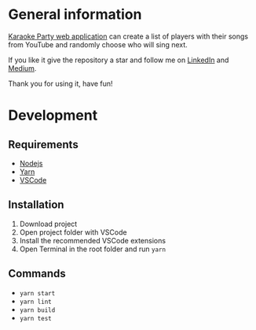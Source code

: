 # General information

[Karaoke Party web application](http://karaoke-party.online) can create a list of players with their songs from YouTube and randomly choose who will sing next.

If you like it give the repository a star and follow me on [LinkedIn](https://www.linkedin.com/in/georgeroubie) and  [Medium](https://george-roubie.medium.com). 

Thank you for using it, have fun!
  
# Development

## Requirements
- [Nodejs](https://nodejs.org/en/download)
- [Yarn](https://classic.yarnpkg.com/lang/en/docs/install)
- [VSCode](https://code.visualstudio.com/download)

## Installation
1. Download project
2. Open project folder with VSCode 
3. Install the recommended VSCode extensions
4. Open Terminal in the root folder and run `yarn`

## Commands
- `yarn start`
- `yarn lint`
- `yarn build`
- `yarn test`
